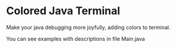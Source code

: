 # Colored Java Terminal

Make your java debugging more joyfully, adding colors to terminal.

You can see examples with descriptions in file Main.java